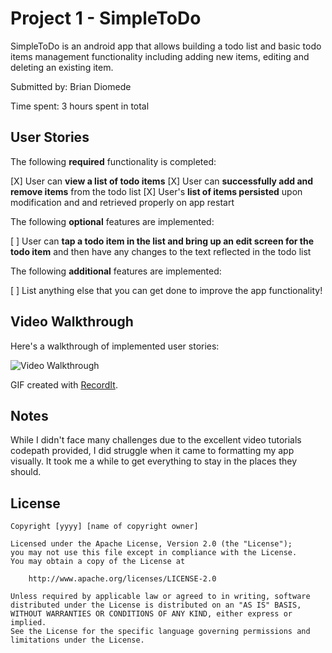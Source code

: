 # Project 1 - SimpleToDo

SimpleToDo is an android app that allows building a todo list and basic todo items management functionality including adding new items, editing and deleting an existing item.

Submitted by: Brian Diomede

Time spent: 3 hours spent in total

## User Stories

The following **required** functionality is completed:

[X] User can **view a list of todo items**
[X] User can **successfully add and remove items** from the todo list
[X] User's **list of items persisted** upon modification and and retrieved properly on app restart

The following **optional** features are implemented:

[ ] User can **tap a todo item in the list and bring up an edit screen for the todo item** and then have any changes to the text reflected in the todo list

The following **additional** features are implemented:

[ ] List anything else that you can get done to improve the app functionality!

## Video Walkthrough

Here's a walkthrough of implemented user stories:

<img src='https://recordit.co/YfGiqHL3Eq' title='Video Walkthrough' width='' alt='Video Walkthrough' />

GIF created with [RecordIt](https://recordit.co/).

## Notes

While I didn't face many challenges due to the excellent video tutorials codepath provided, I did struggle when it came to formatting my app visually. 
It took me a while to get everything to stay in the places they should.

## License

    Copyright [yyyy] [name of copyright owner]

    Licensed under the Apache License, Version 2.0 (the "License");
    you may not use this file except in compliance with the License.
    You may obtain a copy of the License at

        http://www.apache.org/licenses/LICENSE-2.0

    Unless required by applicable law or agreed to in writing, software
    distributed under the License is distributed on an "AS IS" BASIS,
    WITHOUT WARRANTIES OR CONDITIONS OF ANY KIND, either express or implied.
    See the License for the specific language governing permissions and
    limitations under the License.